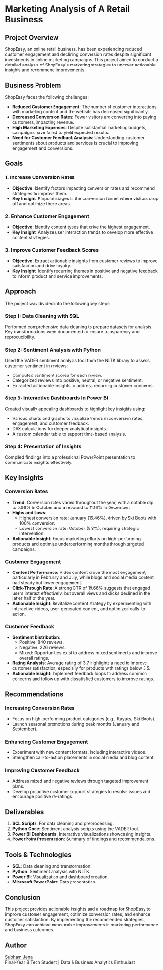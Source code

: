 # Marketing Analysis of A Retail Business

## Project Overview
ShopEasy, an online retail business, has been experiencing reduced customer engagement and declining conversion rates despite significant investments in online marketing campaigns. This project aimed to conduct a detailed analysis of ShopEasy's marketing strategies to uncover actionable insights and recommend improvements.

## Business Problem
ShopEasy faces the following challenges:

- **Reduced Customer Engagement**: The number of customer interactions with marketing content and the website has decreased significantly.
- **Decreased Conversion Rates**: Fewer visitors are converting into paying customers, impacting revenue.
- **High Marketing Expenses**: Despite substantial marketing budgets, campaigns have failed to yield expected results.
- **Need for Customer Feedback Analysis**: Understanding customer sentiments about products and services is crucial to improving engagement and conversions.

## Goals
### 1. Increase Conversion Rates
- **Objective**: Identify factors impacting conversion rates and recommend strategies to improve them.
- **Key Insight**: Pinpoint stages in the conversion funnel where visitors drop off and optimize these areas.

### 2. Enhance Customer Engagement
- **Objective**: Identify content types that drive the highest engagement.
- **Key Insight**: Analyze user interaction trends to develop more effective content strategies.

### 3. Improve Customer Feedback Scores
- **Objective**: Extract actionable insights from customer reviews to improve satisfaction and drive loyalty.
- **Key Insight**: Identify recurring themes in positive and negative feedback to inform product and service improvements.

## Approach
The project was divided into the following key steps:

### Step 1: Data Cleaning with SQL
Performed comprehensive data cleaning to prepare datasets for analysis. Key transformations were documented to ensure transparency and reproducibility.

### Step 2: Sentiment Analysis with Python
Used the VADER sentiment analysis tool from the NLTK library to assess customer sentiment in reviews:
- Computed sentiment scores for each review.
- Categorized reviews into positive, neutral, or negative sentiment.
- Extracted actionable insights to address recurring customer concerns.

### Step 3: Interactive Dashboards in Power BI
Created visually appealing dashboards to highlight key insights using:
- Various charts and graphs to visualize trends in conversion rates, engagement, and customer feedback.
- DAX calculations for deeper analytical insights.
- A custom calendar table to support time-based analysis.

### Step 4: Presentation of Insights
Compiled findings into a professional PowerPoint presentation to communicate insights effectively.

## Key Insights

### Conversion Rates
- **Trend**: Conversion rates varied throughout the year, with a notable dip to 5.98% in October and a rebound to 11.18% in December.
- **Highs and Lows**:
  - Highest conversion rate: January (16.46%), driven by Ski Boots with 100% conversion.
  - Lowest conversion rate: October (5.8%), requiring strategic intervention.
- **Actionable Insight**: Focus marketing efforts on high-performing products and optimize underperforming months through targeted campaigns.

### Customer Engagement
- **Content Performance**: Video content drove the most engagement, particularly in February and July, while blogs and social media content had steady but lower engagement.
- **Click-Through Rate**: A strong CTR of 19.66% suggests that engaged users interact effectively, but overall views and clicks declined in the latter half of the year.
- **Actionable Insight**: Revitalize content strategy by experimenting with interactive videos, user-generated content, and optimized calls-to-action.

### Customer Feedback
- **Sentiment Distribution**:
  - Positive: 840 reviews.
  - Negative: 226 reviews.
  - Mixed: Opportunities exist to address mixed sentiments and improve overall ratings.
- **Rating Analysis**: Average rating of 3.7 highlights a need to improve customer satisfaction, especially for products with ratings below 3.5.
- **Actionable Insight**: Implement feedback loops to address common concerns and follow up with dissatisfied customers to improve ratings.

## Recommendations
### Increasing Conversion Rates
- Focus on high-performing product categories (e.g., Kayaks, Ski Boots).
- Launch seasonal promotions during peak months (January and September).

### Enhancing Customer Engagement
- Experiment with new content formats, including interactive videos.
- Strengthen call-to-action placements in social media and blog content.

### Improving Customer Feedback
- Address mixed and negative reviews through targeted improvement plans.
- Develop proactive customer support strategies to resolve issues and encourage positive re-ratings.

## Deliverables
1. **SQL Scripts**: For data cleaning and preprocessing.
2. **Python Code**: Sentiment analysis scripts using the VADER tool.
3. **Power BI Dashboards**: Interactive visualizations showcasing insights.
4. **PowerPoint Presentation**: Summary of findings and recommendations.

## Tools & Technologies
- **SQL**: Data cleaning and transformation.
- **Python**: Sentiment analysis with NLTK.
- **Power BI**: Visualization and dashboard creation.
- **Microsoft PowerPoint**: Data presentation.

## Conclusion
This project provides actionable insights and a roadmap for ShopEasy to improve customer engagement, optimize conversion rates, and enhance customer satisfaction. By implementing the recommended strategies, ShopEasy can achieve measurable improvements in marketing performance and business outcomes.

## Author
[Subham Jena](https://github.com/Subham-Jena)  
Final-Year B.Tech Student | Data & Business Analytics Enthusiast

